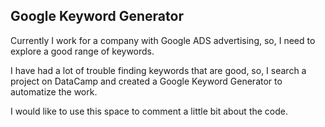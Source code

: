 ## Google Keyword Generator

Currently I work for a company with Google ADS advertising, so, I need to explore a good range of keywords. 

I have had a lot of trouble finding keywords that are good, so, I search a project on DataCamp and created a Google Keyword Generator to automatize the work.

I would like to use this space to comment a little bit about the code.

